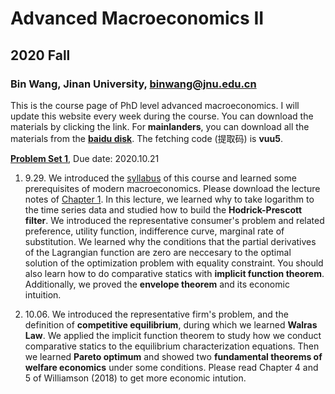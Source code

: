 # Advanced Macroeconomics II
## 2020 Fall
### Bin Wang, Jinan University, binwang@jnu.edu.cn

This is the course page of PhD level advanced macroeconomics. I will update this website every week during the course. You can download the materials by clicking the link. For **mainlanders**, you can download all the materials from the **[baidu disk](https://pan.baidu.com/s/14f3cBrECsJonpOJlfrmVRA)**. The fetching code (提取码) is **vuu5**.

**[Problem Set 1](https://github.com/binwangwork/phdmacro/blob/gh/PS1.pdf)**, Due date: 2020.10.21

1. 9.29. We introduced the [syllabus](https://github.com/binwangwork/phdmacro/blob/gh/syllabus.pdf) of this course and learned some prerequisites of modern macroeconomics. Please download the lecture notes of [Chapter 1](https://github.com/binwangwork/phdmacro/blob/gh/chapter%201.pdf). In this lecture, we learned why to take logarithm to the time series data and studied how to build the **Hodrick-Prescott filter**. We introduced the representative consumer's problem and related preference, utility function, indifference curve, marginal rate of substitution. We learned why the conditions that the partial derivatives of the Lagrangian function are zero are neccesary to the optimal solution of the optimization problem with equality constraint. You should also learn how to do comparative statics with **implicit function theorem**. Additionally, we proved the **envelope theorem** and its economic intuition.

2. 10.06. We introduced the representative firm's problem, and the definition of **competitive equilibrium**, during which we learned **Walras Law**. We applied the implicit function theorem to study how we conduct comparative statics to the equilibrium characterization equations. Then we learned **Pareto optimum** and showed two **fundamental theorems of welfare economics** under some conditions. Please read Chapter 4 and 5 of Williamson (2018) to get more economic intution.

